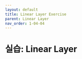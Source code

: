 ```yaml
---
layout: default
title: Linear Layer Exercise
parent: Linear Layer
nav_order: 1-04-04
---
```


# 실습: Linear Layer

